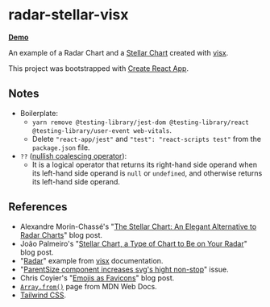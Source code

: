 # radar-stellar-visx

**[Demo](https://radar-stellar-visx.netlify.app)**

An example of a Radar Chart and a [Stellar Chart](https://medium.com/nightingale/the-stellar-chart-an-elegant-alternative-to-radar-charts-ae6a6931a28e) created with [visx](https://github.com/airbnb/visx).

This project was bootstrapped with [Create React App](https://github.com/facebook/create-react-app).

## Notes

- Boilerplate:
  - `yarn remove @testing-library/jest-dom @testing-library/react @testing-library/user-event web-vitals`.
  - Delete `"react-app/jest"` and `"test": "react-scripts test"` from the `package.json` file.
- `??` ([nullish coalescing operator](https://developer.mozilla.org/en-US/docs/Web/JavaScript/Reference/Operators/Nullish_coalescing_operator)):
  - It is a logical operator that returns its right-hand side operand when its left-hand side operand is `null` or `undefined`, and otherwise returns its left-hand side operand.

## References

- Alexandre Morin-Chassé's "[The Stellar Chart: An Elegant Alternative to Radar Charts](https://medium.com/nightingale/the-stellar-chart-an-elegant-alternative-to-radar-charts-ae6a6931a28e)" blog post.
- João Palmeiro's "[Stellar Chart, a Type of Chart to Be on Your Radar](https://matplotlib.org/matplotblog/posts/stellar-chart-alternative-radar-chart/)" blog post.
- "[Radar](https://airbnb.io/visx/radar)" example from [visx](https://github.com/airbnb/visx) documentation.
- "[ParentSize component increases svg's hight non-stop](https://github.com/airbnb/visx/issues/881)" issue.
- Chris Coyier's "[Emojis as Favicons](https://css-tricks.com/emojis-as-favicons/)" blog post.
- [`Array.from()`](https://developer.mozilla.org/en-US/docs/Web/JavaScript/Reference/Global_Objects/Array/from) page from MDN Web Docs.
- [Tailwind CSS](https://tailwindcss.com/).
